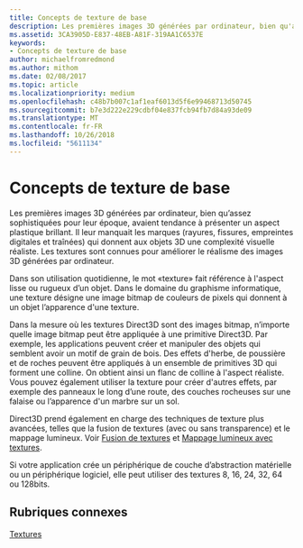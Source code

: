 ```yaml
---
title: Concepts de texture de base
description: Les premières images 3D générées par ordinateur, bien qu'assez sophistiquées pour leur époque, avaient tendance à présenter un aspect plastique brillant.
ms.assetid: 3CA3905D-E837-48EB-A81F-319AA1C6537E
keywords:
- Concepts de texture de base
author: michaelfromredmond
ms.author: mithom
ms.date: 02/08/2017
ms.topic: article
ms.localizationpriority: medium
ms.openlocfilehash: c48b7b007c1af1eaf6013d5f6e99468713d50745
ms.sourcegitcommit: b7e3d222e229cdbf04e837fcb94fb7d84a93de09
ms.translationtype: MT
ms.contentlocale: fr-FR
ms.lasthandoff: 10/26/2018
ms.locfileid: "5611134"
---
```

# <a name="basic-texturing-concepts"></a>Concepts de texture de base


Les premières images 3D générées par ordinateur, bien qu’assez sophistiquées pour leur époque, avaient tendance à présenter un aspect plastique brillant. Il leur manquait les marques (rayures, fissures, empreintes digitales et traînées) qui donnent aux objets 3D une complexité visuelle réaliste. Les textures sont connues pour améliorer le réalisme des images 3D générées par ordinateur.

Dans son utilisation quotidienne, le mot «texture» fait référence à l'aspect lisse ou rugueux d’un objet. Dans le domaine du graphisme informatique, une texture désigne une image bitmap de couleurs de pixels qui donnent à un objet l’apparence d'une texture.

Dans la mesure où les textures Direct3D sont des images bitmap, n’importe quelle image bitmap peut être appliquée à une primitive Direct3D. Par exemple, les applications peuvent créer et manipuler des objets qui semblent avoir un motif de grain de bois. Des effets d'herbe, de poussière et de roches peuvent être appliqués à un ensemble de primitives 3D qui forment une colline. On obtient ainsi un flanc de colline à l'aspect réaliste. Vous pouvez également utiliser la texture pour créer d'autres effets, par exemple des panneaux le long d’une route, des couches rocheuses sur une falaise ou l’apparence d'un marbre sur un sol.

Direct3D prend également en charge des techniques de texture plus avancées, telles que la fusion de textures (avec ou sans transparence) et le mappage lumineux. Voir [Fusion de textures](texture-blending.md) et [Mappage lumineux avec textures](light-mapping-with-textures.md).

Si votre application crée un périphérique de couche d’abstraction matérielle ou un périphérique logiciel, elle peut utiliser des textures 8, 16, 24, 32, 64 ou 128bits.

## <a name="span-idrelated-topicsspanrelated-topics"></a><span id="related-topics"></span>Rubriques connexes


[Textures](textures.md)

 

 




